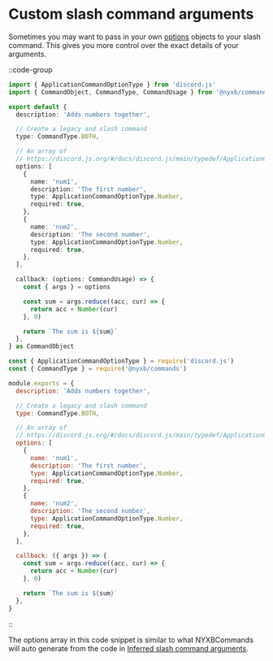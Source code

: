 # Custom slash command arguments

Sometimes you may want to pass in your own [options](https://discord.js.org/#/docs/discord.js/main/typedef/ApplicationCommandOption) objects to your slash command. This gives you more control over the exact details of your arguments.

::code-group
  ```ts [typescript]
  import { ApplicationCommandOptionType } from 'discord.js'
  import { CommandObject, CommandType, CommandUsage } from '@nyxb/commands'
  
  export default {
    description: 'Adds numbers together',

    // Create a legacy and slash command
    type: CommandType.BOTH,

    // An array of
    // https://discord.js.org/#/docs/discord.js/main/typedef/ApplicationCommandOption
    options: [
      {
        name: 'num1',
        description: 'The first number',
        type: ApplicationCommandOptionType.Number,
        required: true,
      },
      {
        name: 'num2',
        description: 'The second number',
        type: ApplicationCommandOptionType.Number,
        required: true,
      },
    ],

    callback: (options: CommandUsage) => {
      const { args } = options
  
      const sum = args.reduce((acc, cur) => {
        return acc + Number(cur)
      }, 0)
  
      return `The sum is ${sum}`
    },
} as CommandObject
  ```
  ```js [javascript]
  const { ApplicationCommandOptionType } = require('discord.js')
  const { CommandType } = require('@nyxb/commands')
  
  module.exports = {
    description: 'Adds numbers together',

    // Create a legacy and slash command
    type: CommandType.BOTH,

    // An array of
    // https://discord.js.org/#/docs/discord.js/main/typedef/ApplicationCommandOption
    options: [
      {
        name: 'num1',
        description: 'The first number',
        type: ApplicationCommandOptionType.Number,
        required: true,
      },
      {
        name: 'num2',
        description: 'The second number',
        type: ApplicationCommandOptionType.Number,
        required: true,
      },
    ],

    callback: ({ args }) => {
      const sum = args.reduce((acc, cur) => {
        return acc + Number(cur)
      }, 0)
  
      return `The sum is ${sum}`
    },
}
  ```
::

The options array in this code snippet is similar to what NYXBCommands will auto generate from the code in [Inferred slash command arguments](https://nyxcommands.nyxb.nexus/commands/inferred-slash-command-arguments).


